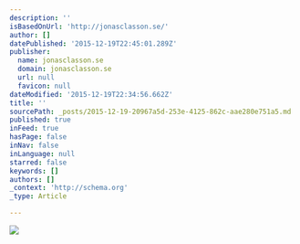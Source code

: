 ```yaml
---
description: ''
isBasedOnUrl: 'http://jonasclasson.se/'
author: []
datePublished: '2015-12-19T22:45:01.289Z'
publisher:
  name: jonasclasson.se
  domain: jonasclasson.se
  url: null
  favicon: null
dateModified: '2015-12-19T22:34:56.662Z'
title: ''
sourcePath: _posts/2015-12-19-20967a5d-253e-4125-862c-aae280e751a5.md
published: true
inFeed: true
hasPage: false
inNav: false
inLanguage: null
starred: false
keywords: []
authors: []
_context: 'http://schema.org'
_type: Article

---
```

![](http://jonasclasson.se/wp-content/uploads/2015/05/JChemsidapuff750.jpg)
